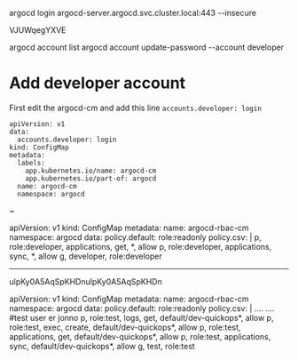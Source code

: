 argocd login argocd-server.argocd.svc.cluster.local:443 --insecure

VJUWqegYXVE

argocd account list
argocd account update-password --account developer

# Add developer account

First edit the argocd-cm and add this line `accounts.developer: login`

```
apiVersion: v1
data:
  accounts.developer: login
kind: ConfigMap
metadata:
  labels:
    app.kubernetes.io/name: argocd-cm
    app.kubernetes.io/part-of: argocd
  name: argocd-cm
  namespace: argocd
```
~                                                


apiVersion: v1
kind: ConfigMap
metadata:
  name: argocd-rbac-cm
  namespace: argocd
data:
  policy.default: role:readonly
  policy.csv: |
    p, role:developer, applications, get, *, allow
    p, role:developer, applications, sync, *, allow
    g, developer, role:developer


---
ulpKy0A5AqSpKHDnulpKy0A5AqSpKHDn

apiVersion: v1
kind: ConfigMap
metadata:
  name: argocd-rbac-cm
  namespace: argocd
data:
  policy.default: role:readonly
  policy.csv: |
....
....
    #test user er jonno
    p, role:test, logs, get, default/dev-quickops*, allow
    p, role:test, exec, create, default/dev-quickops*, allow
    p, role:test, applications, get, default/dev-quickops*, allow
    p, role:test, applications, sync, default/dev-quickops*, allow
    g, test, role:test
